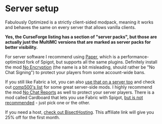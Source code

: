 # Server setup

Fabulously Optimized is a strictly client-sided modpack, meaning it works and behaves the same on every server that allows vanilla clients. 

**Yes, the CurseForge listing has a section of "server packs", but those are actually just the MultiMC versions that are marked as server packs for better visibility.**

For server software I recommend using [Paper](https://papermc.io), which is a performance-optimized fork of Spigot, but supports all the same plugins. Definitely install the mod [No Encryption](https://www.spigotmc.org/resources/noencryption.102902/) (the name is a bit misleading, should rather be "No Chat Signing") to protect your players from some account-wide bans.


If you still like Fabric a lot, you can also [use that on a server too](https://fabricmc.net/use/?page=server) and check out [comp500's list](https://github.com/comp500/fabric-serverside-mods#performance) for some great server-side mods. I highly recommend the mod [No Chat Reports](https://www.curseforge.com/minecraft/mc-mods/no-chat-reports) as well to protect your server players. There is a mod called Cardboard that lets you use Fabric with Spigot, [but is not recommended](https://gist.github.com/Patbox/e44844294c358b614d347d369b0fc3bf) - just pick one or the other.

If you need a host, [check out BisectHosting](https://www.bisecthosting.com/clients/aff.php?aff=2604). This affiliate link will give you 25% off for the first month.
